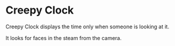 Creepy Clock
======

Creepy Clock displays the time only when someone is looking at it.

It looks for faces in the steam from the camera.

